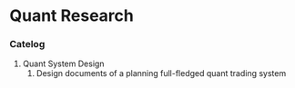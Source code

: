 # Quant Research


### Catelog

1. Quant System Design
   1. Design documents of a planning full-fledged quant trading system
